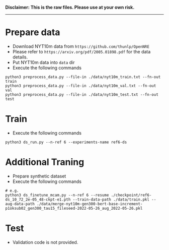 **Disclaimer: This is the raw files. Please use at your own risk.**

---

# Prepare data
- Download NYT10m data from `https://github.com/thunlp/OpenNRE`
- Please refer to `https://arxiv.org/pdf/2005.01898.pdf` for the data details.
- Put NYT10m data into `data` dir
- Execute the following commands
```
python3 preprocess_data.py --file-in ./data/nyt10m_train.txt --fn-out train
python3 preprocess_data.py --file-in ./data/nyt10m_val.txt --fn-out val
python3 preprocess_data.py --file-in ./data/nyt10m_test.txt --fn-out test
```

# Train
- Execute the following commands
```
python3 ds_run.py --n-ref 6 --experiments-name ref6-ds
```

# Additional Traning
- Prepare synthetic dataset
- Execute the following commands
```
# e.g.
python3 ds_finetune_mcam.py --n-ref 6 --resume ./checkpoint/ref6-ds_10_72_2e-05_48-ckpt-e1.pth --train-data-path ./data/train.pkl --aug-data-path ./data/merge-nyt10m-gen300-bert-base-increment-p1oksub02_gen300_tau15_fileseed-2022-05-26_aug_2022-05-26.pkl
```

# Test
- Validation code is not provided.
